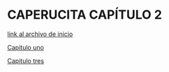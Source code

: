 # CAPERUCITA CAPÍTULO 2
[link al archivo de inicio](./inicio.md)

[Capitulo uno](./modulo1.md)

[Capitulo tres](./Caperucita3.md)
